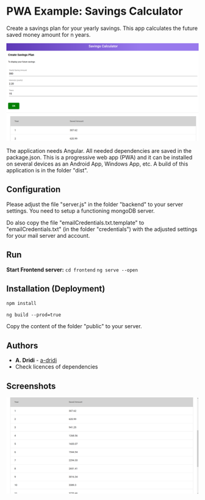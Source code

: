 # PWA Example: Savings Calculator

Create a savings plan for your yearly savings. This app calculates the future saved money amount for n years. 

![Screenshot of Web Application Project Status](https://raw.githubusercontent.com/a-dridi/PWA_Savings-Calculator/master/screenshot.PNG)

The application needs Angular. All needed dependencies are saved in the package.json. This is a progressive web app (PWA) and it can be installed on several devices as an Android App, Windows App, etc.
A build of this application is in the folder "dist".
## Configuration

Please adjust the file "server.js" in the folder "backend" to your server settings. You need to setup a functioning mongoDB server. 

Do also copy the file "emailCredentials.txt.template" to "emailCredentials.txt" (in the folder "credentials") with the adjusted settings for your mail server and account.



## Run

**Start Frontend server:**
`cd frontend`
`ng serve --open`



## Installation (Deployment)

```
npm install
```
```
ng build --prod=true
```

Copy the content of the folder "public" to your server.


## Authors

* **A. Dridi** - [a-dridi](https://github.com/a-dridi/)
* Check licences of dependencies


## Screenshots

![Screenshot 2 of PWA Savings Calculation](https://raw.githubusercontent.com/a-dridi/PWA_Savings-Calculator/master/screenshot2.PNG)
